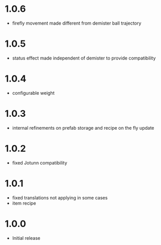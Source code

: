 # 1.0.6
* firefly movement made different from demister ball trajectory

# 1.0.5
* status effect made independent of demister to provide compatibility

# 1.0.4
* configurable weight

# 1.0.3
* internal refinements on prefab storage and recipe on the fly update

# 1.0.2
* fixed Jotunn compatibility

# 1.0.1
* fixed translations not applying in some cases 
* item recipe

# 1.0.0
* Initial release